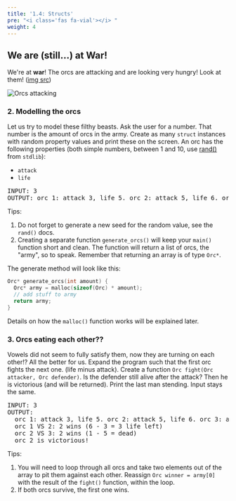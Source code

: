 ```yaml
---
title: '1.4: Structs'
pre: "<i class='fas fa-vial'></i> "
weight: 4
---
```

## We are (still...) at War!

We're at **war**! The orcs are attacking and are looking very hungry! Look at them! ([img src](https://www.google.be/url?sa=i&rct=j&q=&esrc=s&source=images&cd=&cad=rja&uact=8&ved=2ahUKEwjmyPWi2N7jAhUIxoUKHWLZCmgQjhx6BAgBEAM&url=https%3A%2F%2Fwww.artstation.com%2Fartwork%2Fe5ZDb&psig=AOvVaw2XqhvpDcX5bqiky-tRoQaN&ust=1564646412604432))

![Orcs attacking](/img/labs/orcs.png)

### 2. Modelling the orcs

Let us try to model these filthy beasts. Ask the user for a number. That number is the amount of orcs in the army. Create as many `struct` instances with random property values and print these on the screen. An orc has the following properties (both simple numbers, between 1 and 10, use [rand()](https://www.tutorialspoint.com/c_standard_library/c_function_rand) from `stdlib`):

* `attack`
* `life`

<pre>
INPUT: 3
OUTPUT: orc 1: attack 3, life 5. orc 2: attack 5, life 6. orc 3: attack 1, life 1.
</pre>

Tips:

1. Do not forget to generate a new seed for the random value, see the `rand()` docs.
2. Creating a separate function `generate_orcs()` will keep your `main()` function short and clean. The function will return a list of orcs, the "army", so to speak. Remember that returning an array is of type `Orc*`.

The generate method will look like this:

```c
Orc* generate_orcs(int amount) {
  Orc* army = malloc(sizeof(Orc) * amount);
  // add stuff to army
  return army; 
}
```

Details on how the `malloc()` function works will be explained later.

### 3. Orcs eating each other??

Vowels did not seem to fully satisfy them, now they are turning on each other!? All the better for us. Expand the program such that the first orc fights the next one. (life minus attack). Create a function `Orc fight(Orc attacker, Orc defender)`. Is the defender still alive after the attack? Then he is victorious (and will be returned). Print the last man stending. Input stays the same. 

<pre>
INPUT: 3
OUTPUT:
  orc 1: attack 3, life 5. orc 2: attack 5, life 6. orc 3: attack 1, life 1.
  orc 1 VS 2: 2 wins (6 - 3 = 3 life left)
  orc 2 VS 3: 2 wins (1 - 5 = dead)
  orc 2 is victorious!
</pre>

Tips:

1. You will need to loop through all orcs and take two elements out of the array to pit them against each other. Reassign `Orc winner = army[0]` with the result of the `fight()` function, within the loop.
2. If both orcs survive, the first one wins.

